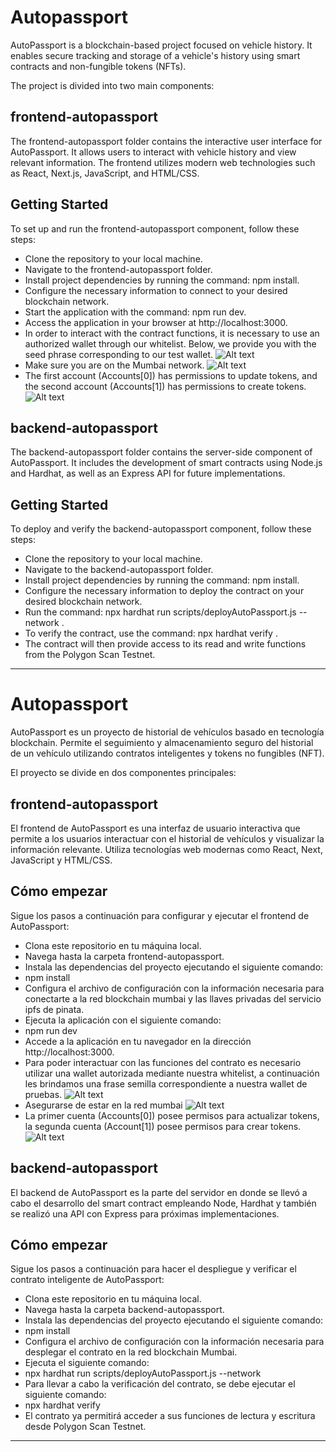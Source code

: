 # Autopassport

AutoPassport is a blockchain-based project focused on vehicle history. It enables secure tracking and storage of a vehicle's history using smart contracts and non-fungible tokens (NFTs).

The project is divided into two main components:

## frontend-autopassport

The frontend-autopassport folder contains the interactive user interface for AutoPassport. It allows users to interact with vehicle history and view relevant information. The frontend utilizes modern web technologies such as React, Next.js, JavaScript, and HTML/CSS.

## Getting Started

To set up and run the frontend-autopassport component, follow these steps:

- Clone the repository to your local machine.
- Navigate to the frontend-autopassport folder.
- Install project dependencies by running the command: npm install.
- Configure the necessary information to connect to your desired blockchain network.
- Start the application with the command: npm run dev.
- Access the application in your browser at http://localhost:3000.
- In order to interact with the contract functions, it is necessary to use an authorized wallet through our whitelist. Below, we provide you with the seed phrase corresponding to our test wallet.
![Alt text](image.png)
- Make sure you are on the Mumbai network.
![Alt text](image-1.png)
- The first account (Accounts[0]) has permissions to update tokens, and the second account (Accounts[1]) has permissions to create tokens.
![Alt text](image-2.png)

## backend-autopassport

The backend-autopassport folder contains the server-side component of AutoPassport. It includes the development of smart contracts using Node.js and Hardhat, as well as an Express API for future implementations.

## Getting Started

To deploy and verify the backend-autopassport component, follow these steps:

- Clone the repository to your local machine.
- Navigate to the backend-autopassport folder.
- Install project dependencies by running the command: npm install.
- Configure the necessary information to deploy the contract on your desired blockchain network.
- Run the command: npx hardhat run scripts/deployAutoPassport.js --network <mumbai network>.
- To verify the contract, use the command: npx hardhat verify <contract address>.
- The contract will then provide access to its read and write functions from the Polygon Scan Testnet.
---------------------------------------------------------------------------------------------------------------------------------------------------------------------------------------------------
# Autopassport

AutoPassport es un proyecto de historial de vehículos basado en tecnología blockchain. Permite el seguimiento y almacenamiento seguro del historial de un vehículo utilizando contratos inteligentes y tokens no fungibles (NFT).

El proyecto se divide en dos componentes principales:

## frontend-autopassport

El frontend de AutoPassport es una interfaz de usuario interactiva que permite a los usuarios interactuar con el historial de vehículos y visualizar la información relevante. Utiliza tecnologías web modernas como React, Next, JavaScript y HTML/CSS.

## Cómo empezar

Sigue los pasos a continuación para configurar y ejecutar el frontend de AutoPassport:

- Clona este repositorio en tu máquina local.
- Navega hasta la carpeta frontend-autopassport.
- Instala las dependencias del proyecto ejecutando el siguiente comando:
- npm install
- Configura el archivo de configuración con la información necesaria para conectarte a la red blockchain mumbai y las llaves privadas del servicio ipfs de pinata.
- Ejecuta la aplicación con el siguiente comando:
- npm run dev
- Accede a la aplicación en tu navegador en la dirección http://localhost:3000.
- Para poder interactuar con las funciones del contrato es necesario utilizar una wallet autorizada mediante nuestra whitelist, a continuación les brindamos una frase semilla correspondiente a nuestra wallet de pruebas.
![Alt text](image.png)
- Asegurarse de estar en la red mumbai
![Alt text](image-1.png)
- La primer cuenta (Accounts[0]) posee permisos para actualizar tokens, la segunda cuenta (Account[1]) posee permisos para crear tokens.
![Alt text](image-2.png)

## backend-autopassport

El backend de AutoPassport es la parte del servidor en donde se llevó a cabo el desarrollo del smart contract empleando Node, Hardhat y también se realizó una API con Express para próximas implementaciones.

## Cómo empezar

Sigue los pasos a continuación para hacer el despliegue y verificar el contrato inteligente de AutoPassport:

- Clona este repositorio en tu máquina local.
- Navega hasta la carpeta backend-autopassport.
- Instala las dependencias del proyecto ejecutando el siguiente comando:
- npm install
- Configura el archivo de configuración con la información necesaria para desplegar el contrato en la red blockchain Mumbai.
- Ejecuta el siguiente comando:
- npx hardhat run scripts/deployAutoPassport.js --network <mumbai network>
- Para llevar a cabo la verificación del contrato, se debe ejecutar el siguiente comando:
- npx hardhat verify <contract address>
- El contrato ya permitirá acceder a sus funciones de lectura y escritura desde Polygon Scan Testnet.
  
---------------------------------------------------------------------------------------------------------------------------------------------------------------------------------------------------

